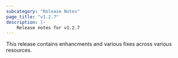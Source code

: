 ```yaml
---
subcategory: "Release Notes"
page_title: "v1.2.7"
description: |-
    Release notes for v1.2.7
---
```


This release contains enhancments and various fixes across various resources.

